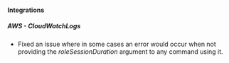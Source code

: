 
#### Integrations

##### AWS - CloudWatchLogs

- Fixed an issue where in some cases an error would occur when not providing the *roleSessionDuration* argument to any command using it.

